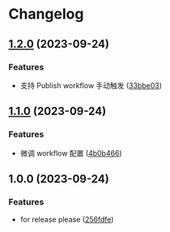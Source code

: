 # Changelog

## [1.2.0](https://github.com/xyy94813/github-actions-test/compare/v1.1.0...v1.2.0) (2023-09-24)


### Features

* 支持 Publish workflow 手动触发 ([33bbe03](https://github.com/xyy94813/github-actions-test/commit/33bbe031d38e458c9f0f620695d58a5b54256711))

## [1.1.0](https://github.com/xyy94813/github-actions-test/compare/v1.0.0...v1.1.0) (2023-09-24)


### Features

* 微调 workflow 配置 ([4b0b466](https://github.com/xyy94813/github-actions-test/commit/4b0b466879f27e12b9194dd21a01ba5404e2680b))

## 1.0.0 (2023-09-24)


### Features

* for release please ([256fdfe](https://github.com/xyy94813/github-actions-test/commit/256fdfeba445416642059c698580e78e58b161c3))
